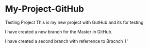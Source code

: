# My-Project-GitHub
Testing Project 
This is my new project with GutHub and its for testing 

I have created a new branch for the Master in GitHub.

I have created a second branch with referrence to Bracnch 1 '

